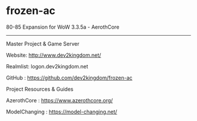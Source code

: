 # frozen-ac
80-85 Expansion for WoW 3.3.5a - AerothCore 
______


Master Project & Game Server

Website: http://www.dev2kingdom.net/

Realmlist: logon.dev2kingdom.net

GitHub : https://github.com/dev2kingdom/frozen-ac




Project Resources & Guides

AzerothCore : https://www.azerothcore.org/

ModelChanging : https://model-changing.net/

